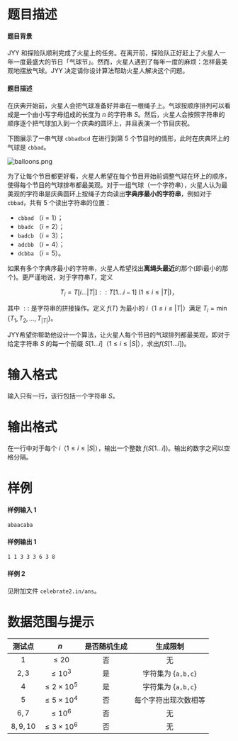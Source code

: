 
# 题目描述

#### 题目背景
JYY 和探险队顺利完成了火星上的任务。在离开前，探险队正好赶上了火星人一年一度最盛大的节日「气球节」。然而，火星人遇到了每年一度的麻烦：怎样最美观地摆放气球。JYY 决定请你设计算法帮助火星人解决这个问题。

#### 题目描述
在庆典开始前，火星人会把气球准备好并串在一根绳子上。气球按顺序排列可以看成是一个由小写字母组成的长度为 $n$ 的字符串 $S$。然后，火星人会按照字符串的顺序逐个把气球加入到一个庆典的圆环上，并且表演一个节目庆祝。

下图展示了一串气球 `cbbadbcd` 在进行到第 $5$ 个节目时的情形，此时在庆典环上的气球是 `cbbad`。

![balloons.png](/source/loj/3103/img/aHR0cHM6Ly9sb2otaW1nLnVweXVuLm1lbmNpLm1lbXNldDAuY24vMjAxOS8wNC8yOS81Y2M3MDdjMzU0OGMyLnBuZw==.png)

为了让每个节目都更好看，火星人希望在每个节目开始前调整气球在环上的顺序，使得每个节目的气球排布都最美观。对于一组气球（一个字符串），火星人认为最美观的字符串是庆典圆环上按绳子方向读出**字典序最小的字符串**，例如对于 `cbbad`，共有 $5$ 个读出字符串的位置：

- `cbbad` （$i=1$）；
- `bbadc` （$i=2$）；
- `badcb` （$i=3$）；
- `adcbb` （$i=4$）；
- `dcbba` （$i=5$）。

如果有多个字典序最小的字符串，火星人希望找出**离绳头最近**的那个(即$i$最小的那个)。更严谨地说，对于字符串$T$，定义

$$T_i = T[i\ldots |T|] :: T[1\ldots i-1]\ (1\le i \le |T|)\textrm{，}$$

其中 $::$ 是字符串的拼接操作。定义 $f(T)$ 为最小的 $i$（$1\le i \le |T|$）满足 $T_i = \min\{T_1,T_2,\ldots,T_{|T|}\}$。

JYY希望你帮助他设计一个算法，让火星人每个节目的气球排列都最美观，即对于给定字符串 $S$ 的每一个前缀 $S[1\ldots i]$（$1\le i \le |S|$），求出$f(S[1\ldots i])$。

# 输入格式

输入只有一行，该行包括一个字符串 $S$。

# 输出格式

在一行中对于每个 $i$（$1\le i\le |S|$），输出一个整数 $f(S[1\ldots i])$。输出的数字之间以空格分隔。

# 样例

#### 样例输入 1
```plain
abaacaba
```
#### 样例输出 1
```plain
1 1 3 3 3 6 3 8
```
#### 样例 2
见附加文件 `celebrate2.in/ans`。

# 数据范围与提示

|测试点|$n$|是否随机生成|生成限制|
|:-:|:-:|:-:|:-:|
|$1$|$\le 20$|否|无|
|$2,3$|$\le 10^3$|是|字符集为 $\{\texttt{a,b,c}\}$|
|$4$|$\le 2\times 10^5$|是|字符集为 $\{\texttt{a,b,c}\}$|
|$5$|$\le 5\times 10^4$|否|每个字符出现次数相等|
|$6,7$|$\le 10^6$|否|无|
|$8,9,10$|$\le 3\times 10^6$|否|无|


